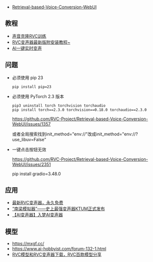 - [Retrieval-based-Voice-Conversion-WebUI](https://github.com/RVC-Project/Retrieval-based-Voice-Conversion-WebUI)

## 教程

- [声音克隆RVC训练](https://zhuanlan.zhihu.com/p/679384829)
- [RVC变声器最新版附安装教程~](https://www.bilibili.com/video/BV1jF411D7KH)
- [AI一键实时变声](https://www.bilibili.com/video/BV1Wp4y1g76w/)

## 问题

- 必须使用 pip 23

  `pip install pip=23`

- 必须使用 PyTorch 2.3 版本

  ```
  pip3 uninstall torch torchvision torchaudio
  pip install torch==2.3.0 torchvision==0.18.0 torchaudio==2.3.0
  ```

  https://github.com/RVC-Project/Retrieval-based-Voice-Conversion-WebUI/issues/1357

  或者全局搜索找到init_method="env://"改成init_method="env://?use_libuv=False"

- 一键点击按钮无效

  https://github.com/RVC-Project/Retrieval-based-Voice-Conversion-WebUI/issues/2351

  pip install gradio=3.48.0

## 应用

- [最新RVC变声器，永久免费](https://www.bilibili.com/video/BV1cM4y1E7SM)
- [“南梁模拟器”——史上最强变声器KTUM正式发布](https://www.bilibili.com/video/BV1jEqfYxEAV)
- [【AI变声器】入梦AI变声器](https://www.bilibili.com/video/BV1tb421v7DK)

## 模型

- https://mxgf.cc/
- https://www.ai-hobbyist.com/forum-132-1.html
- [RVC模型和RVC变声器下载，RVC百款模型分享](https://zhuanlan.zhihu.com/p/702097218)
